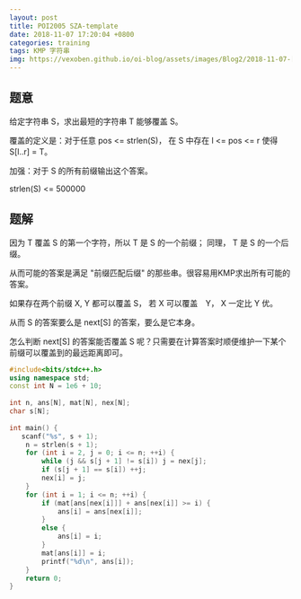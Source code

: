 ```yaml
---
layout: post
title: POI2005 SZA-template
date: 2018-11-07 17:20:04 +0800
categories: training
tags: KMP 字符串
img: https://vexoben.github.io/oi-blog/assets/images/Blog2/2018-11-07-[poi2005]sza-template.png
---
```


## **题意**

给定字符串 S，求出最短的字符串 T 能够覆盖 S。

覆盖的定义是：对于任意 pos <= strlen(S)， 在 S 中存在 l <= pos <= r 使得 S[l..r] = T。

加强：对于 S 的所有前缀输出这个答案。

strlen(S) <= 500000

## **题解**

因为 T 覆盖 S 的第一个字符，所以 T 是 S 的一个前缀； 同理， T 是 S 的一个后缀。

从而可能的答案是满足 "前缀匹配后缀" 的那些串。很容易用KMP求出所有可能的答案。

如果存在两个前缀 X, Y 都可以覆盖 S， 若 X 可以覆盖　Y， X 一定比 Y 优。

从而 S 的答案要么是 next[S] 的答案，要么是它本身。

怎么判断 next[S] 的答案能否覆盖 S 呢？只需要在计算答案时顺便维护一下某个前缀可以覆盖到的最远距离即可。

```cpp
#include<bits/stdc++.h>
using namespace std;
const int N = 1e6 + 10;
 
int n, ans[N], mat[N], nex[N];
char s[N];
 
int main() {
   scanf("%s", s + 1);
    n = strlen(s + 1);
    for (int i = 2, j = 0; i <= n; ++i) {
        while (j && s[j + 1] != s[i]) j = nex[j];
        if (s[j + 1] == s[i]) ++j;
        nex[i] = j;
    }
    for (int i = 1; i <= n; ++i) {
        if (mat[ans[nex[i]]] + ans[nex[i]] >= i) {
            ans[i] = ans[nex[i]];
        }
        else {
            ans[i] = i;
        }
        mat[ans[i]] = i;
        printf("%d\n", ans[i]);
    }
    return 0;
}
```